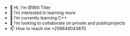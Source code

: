 - 👋 Hi, I’m @Will Tiller
- 👀 I’m interested in learning more
- 🌱 I’m currently learning C++
- 💞️ I’m looking to collaborate on private and publicprojects 
- 📫 How to reach me +258849043870

<!---
Will-Tiller/Will-Tiller is a ✨ special ✨ repository because its `README.md` (this file) appears on your GitHub profile.
You can click the Preview link to take a look at your changes.
--->
